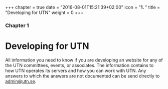 +++
chapter = true
date = "2016-08-01T15:21:39+02:00"
icon = "<b>1. </b>"
title = "Developing for UTN"
weight = 0
+++

### Chapter 1

# Developing for UTN

All information you need to know if you are developing an website for any of the
UTN committees, events, or associates. The information contains to how UTN
operates its servers and how you can work with UTN. Any answers to which the
answers are not documented can be send directly to
[admin@utn.se](mailto:admin@utn.se).
